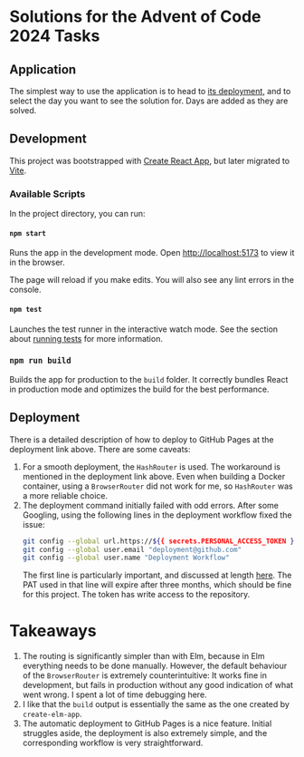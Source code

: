 # Solutions for the Advent of Code 2024 Tasks

## Application

The simplest way to use the application is to head to [its deployment](https://nikitadanilenko.github.io/advent-of-code-2024),
and to select the day you want to see the solution for.
Days are added as they are solved.

## Development

This project was bootstrapped with [Create React App](https://github.com/facebook/create-react-app),
but later migrated to [Vite](https://vitejs.dev/).

### Available Scripts

In the project directory, you can run:

#### `npm start`
Runs the app in the development mode.
Open [http://localhost:5173](http://localhost:5173) to view it in the browser.

The page will reload if you make edits.
You will also see any lint errors in the console.

#### `npm test`

Launches the test runner in the interactive watch mode.
See the section about [running tests](https://facebook.github.io/create-react-app/docs/running-tests) for more information.

### `npm run build`

Builds the app for production to the `build` folder.
It correctly bundles React in production mode and optimizes the build for the best performance.

## Deployment 

There is a detailed description of how to deploy to GitHub Pages at the deployment link above.
There are some caveats:

1. For a smooth deployment, the `HashRouter` is used.
   The workaround is mentioned in the deployment link above.
   Even when building a Docker container, using a `BrowserRouter` did not work for me,
   so `HashRouter` was a more reliable choice.
2. The deployment command initially failed with odd errors.
   After some Googling, using the following lines in the deployment workflow fixed the issue:
    ```bash
    git config --global url.https://${{ secrets.PERSONAL_ACCESS_TOKEN }}@github.com/.insteadOf https://github.com/
    git config --global user.email "deployment@github.com"
    git config --global user.name "Deployment Workflow"
    ```
   The first line is particularly important, and discussed at length [here](https://github.com/orgs/community/discussions/26580#discussioncomment-7147217).
   The PAT used in that line will expire after three months, which should be fine for this project.
   The token has write access to the repository.

# Takeaways

1. The routing is significantly simpler than with Elm, because in Elm everything needs to be done manually.
   However, the default behaviour of the `BrowserRouter` is extremely counterintuitive: 
   It works fine in development, but fails in production without any good indication of what went wrong.
   I spent a lot of time debugging here.
2. I like that the `build` output is essentially the same as the one created by `create-elm-app`.
3. The automatic deployment to GitHub Pages is a nice feature.
   Initial struggles aside, the deployment is also extremely simple, and the corresponding workflow is very straightforward.
